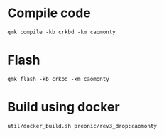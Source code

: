 # Compile code

```
qmk compile -kb crkbd -km caomonty
```

# Flash

```
qmk flash -kb crkbd -km caomonty
```

# Build using docker

```
util/docker_build.sh preonic/rev3_drop:caomonty
```
